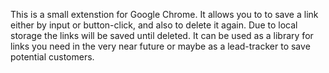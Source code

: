 This is a small extenstion for Google Chrome. It allows you to to save a link either by input or button-click, and also to delete it again. Due to local storage the links
will be saved until deleted. It can be used as a library for links you need in the very near future or maybe as a lead-tracker to save potential customers.
